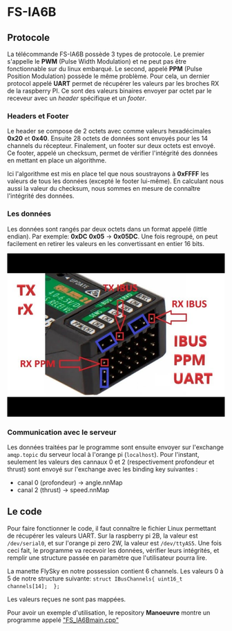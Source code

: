 # FS-IA6B
## Protocole
La télécommande FS-IA6B possède 3 types de protocole. Le premier s'appelle le **PWM** (Pulse Width Modulation) et ne peut pas être fonctionnable sur du linux embarqué. Le second, appelé **PPM** (Pulse Position Modulation) possède le même problème. Pour cela, un dernier protocol appelé **UART** permet de récupérer les valeurs par les broches RX de la raspberry PI. Ce sont des valeurs binaires envoyer par octet par le receveur avec un *header* spécifique et un *footer*.

### Headers et Footer
Le header se compose de 2 octets avec comme valeurs hexadécimales **0x20** et **0x40**. Ensuite 28 octets de données sont envoyés pour les 14 channels du récepteur. Finalement, un footer sur deux octets est envoyé. Ce footer, appelé un checksum, permet de vérifier l'intégrité des données en mettant en place un algorithme. 

Ici l'algorithme est mis en place tel que nous soustrayons à **0xFFFF** les valeurs de tous les données (excepté le footer lui-même). En calculant nous aussi la valeur du checksum, nous sommes en mesure de connaître l'intégrité des données.

### Les données
Les données sont rangés par deux octets dans un format appelé (little endian). Par exemple: **0xDC** **0x05** -> **0x05DC**.
Une fois regroupé, on peut facilement en retirer les valeurs en les convertissant en entier 16 bits.

![](assets/uart_fs_ia6b.jpg)

### Communication avec le serveur
Les données traitées par le programme sont ensuite envoyer sur l'exchange `amqp.topic` du serveur local à l'orange pi (`localhost`). Pour l'instant, seulement les valeurs des cannaux 0 et 2 (respectivement profondeur et thrust) sont envoyé sur l'exchange avec les binding key suivantes :
- canal 0 (profondeur) -> angle.nnMap
- canal 2 (thrust)     -> speed.nnMap

## Le code

Pour faire fonctionner le code, il faut connaître le fichier Linux permettant de récupérer les valeurs UART. Sur la raspberry pi 2B, la valeur est `/dev/serial0`, et sur l'orange pi zero 2W, la valeur est `/dev/ttyAS5`.
Une fois ceci fait, le programme va recevoir les données, vérifier leurs intégrités, et remplir une structure passée en paramètre que l'utilisateur pourra lire.

La manette FlySky en notre possession contient 6 channels. Les valeurs 0 à 5 de notre structure suivante:
`
struct IBusChannels{
    uint16_t channels[14]; 
};
`

Les valeurs reçues ne sont pas mappées. 

Pour avoir un exemple d'utilisation, le repository **Manoeuvre** montre un programme appelé <ins>"FS_IA6Bmain.cpp"</ins>